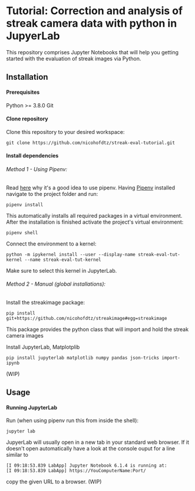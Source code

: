 # Tutorial: Correction and analysis of streak camera data with python in JupyerLab

This repository comprises Jupyter Notebooks that will help you getting started with the evaluation of streak images via Python.

## Installation

#### Prerequisites

Python >= 3.8.0
Git

#### Clone repository

Clone this repository to your desired workspace:

```
git clone https://github.com/nicohofdtz/streak-eval-tutorial.git
```

#### Install dependencies

###### Method 1 - Using Pipenv:

Read [here](https://towardsdatascience.com/virtual-environments-for-data-science-running-python-and-jupyter-with-pipenv-c6cb6c44a405) why it's a good idea to use pipenv.
Having [Pipenv](https://github.com/pypa/pipenv) installed navigate to the project folder and run:

```
pipenv install
```

This automatically installs all required packages in a virtual environment.
After the installation is finished activate the project's virtual environment:

```
pipenv shell
```

Connect the environment to a kernel:

```
python -m ipykernel install --user --display-name streak-eval-tut-kernel --name streak-eval-tut-kernel
```

Make sure to select this kernel in JupyterLab.

###### Method 2 - Manual (global installations):

Install the streakimage package:

```
pip install git+https://github.com/nicohofdtz/streakimage#egg=streakimage
```

This package provides the python class that will import and hold the streak camera images

Install JupyterLab, Matplotplib

```
pip install jupyterlab matplotlib numpy pandas json-tricks import-ipynb
```

(WIP)

## Usage

#### Running JupyterLab

Run (when using pipenv run this from inside the shell):

```
jupyter lab
```

JupyerLab will usually open in a new tab in your standard web browser.
If it doesn't open automatically have a look at the console ouput for a line similar to

```
[I 09:18:53.839 LabApp] Jupyter Notebook 6.1.4 is running at:
[I 09:18:53.839 LabApp] https://YouComputerName:Port/
```

copy the given URL to a browser.
(WIP)
